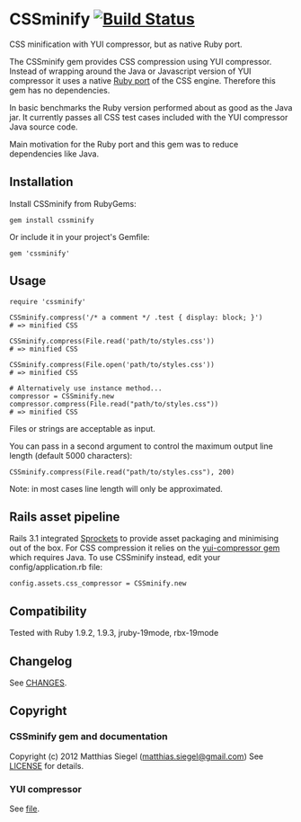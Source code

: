 # CSSminify  [![Build Status](https://secure.travis-ci.org/matthiassiegel/cssminify.png)](http://travis-ci.org/matthiassiegel/cssminify)

CSS minification with YUI compressor, but as native Ruby port.

The CSSminify gem provides CSS compression using YUI compressor. Instead of wrapping around the Java or Javascript version of YUI compressor it uses a native [Ruby port](https://github.com/matthiassiegel/cssmin) of the CSS engine. Therefore this gem has no dependencies.

In basic benchmarks the Ruby version performed about as good as the Java jar. It currently passes all CSS test cases included with the YUI compressor Java source code.

Main motivation for the Ruby port and this gem was to reduce dependencies like Java.

## Installation
Install CSSminify from RubyGems:

    gem install cssminify

Or include it in your project's Gemfile:

    gem 'cssminify'

## Usage

    require 'cssminify'
    
    CSSminify.compress('/* a comment */ .test { display: block; }')
    # => minified CSS
    
    CSSminify.compress(File.read('path/to/styles.css'))
    # => minified CSS
    
    CSSminify.compress(File.open('path/to/styles.css'))
    # => minified CSS
    
    # Alternatively use instance method...
    compressor = CSSminify.new
    compressor.compress(File.read("path/to/styles.css"))
    # => minified CSS

Files or strings are acceptable as input.

You can pass in a second argument to control the maximum output line length (default 5000 characters):

    CSSminify.compress(File.read("path/to/styles.css"), 200)

Note: in most cases line length will only be approximated.

## Rails asset pipeline
Rails 3.1 integrated [Sprockets](https://github.com/sstephenson/sprockets) to provide asset packaging and minimising out of the box. For CSS compression it relies on the [yui-compressor gem](https://github.com/sstephenson/ruby-yui-compressor) which requires Java. To use CSSminify instead, edit your config/application.rb file:

    config.assets.css_compressor = CSSminify.new

## Compatibility
Tested with Ruby 1.9.2, 1.9.3, jruby-19mode, rbx-19mode

## Changelog
See [CHANGES](https://github.com/matthiassiegel/cssminify/blob/master/CHANGES.md).

## Copyright

### CSSminify gem and documentation
Copyright (c) 2012 Matthias Siegel (matthias.siegel@gmail.com)
See [LICENSE](https://github.com/matthiassiegel/cssminify/blob/master/LICENSE.md) for details.

### YUI compressor
See [file](https://github.com/matthiassiegel/cssminify/blob/master/lib/cssminify/cssmin.rb).